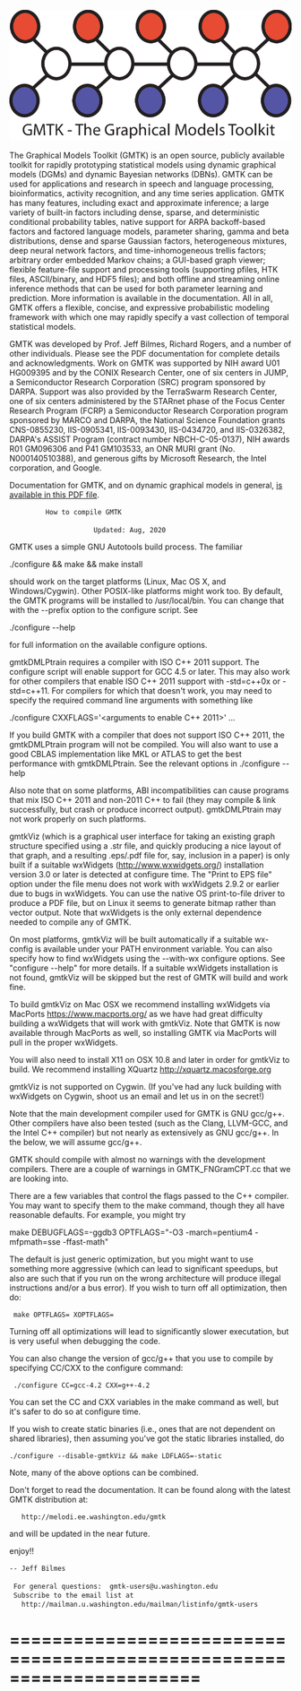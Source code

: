 
![GMTK Logo](/images/gmtk_logo.png)

The Graphical Models Toolkit (GMTK) is an open source, publicly available toolkit for rapidly prototyping statistical models using dynamic graphical models (DGMs) and dynamic Bayesian networks (DBNs). GMTK can be used for applications and research in speech and language processing, bioinformatics, activity recognition, and any time series application. GMTK has many features, including exact and approximate inference; a large variety of built-in factors including dense, sparse, and deterministic conditional probability tables, native support for ARPA backoff-based factors and factored language models, parameter sharing, gamma and beta distributions, dense and sparse Gaussian factors, heterogeneous mixtures, deep neural network factors, and time-inhomogeneous trellis factors; arbitrary order embedded Markov chains; a GUI-based graph viewer; flexible feature-file support and processing tools (supporting pfiles, HTK files, ASCII/binary, and HDF5 files); and both offline and streaming online inference methods that can be used for both parameter learning and prediction. More information is available in the documentation. All in all, GMTK offers a flexible, concise, and expressive probabilistic modeling framework with which one may rapidly specify a vast collection of temporal statistical models.

GMTK was developed by Prof. Jeff Bilmes, Richard Rogers, and a number
of other individuals. Please see the PDF documentation for complete
details and acknowledgments. Work on GMTK was supported by NIH award
U01 HG009395 and by the CONIX Research Center, one of six centers in
JUMP, a Semiconductor Research Corporation (SRC) program sponsored by
DARPA. Support was also provided by the TerraSwarm Research Center,
one of six centers administered by the STARnet phase of the Focus
Center Research Program (FCRP) a Semiconductor Research Corporation
program sponsored by MARCO and DARPA, the National Science Foundation
grants CNS-0855230, IIS-0905341, IIS-0093430, IIS-0434720, and
IIS-0326382, DARPA's ASSIST Program (contract number NBCH-C-05-0137),
NIH awards R01 GM096306 and P41 GM103533, an ONR MURI grant
(No. N000140510388), and generous gifts by Microsoft Research, the
Intel corporation, and Google.

Documentation for GMTK, and on dynamic graphical models
in general, [is available in this PDF file](./documentation.pdf).


			 How to compile GMTK

                         Updated: Aug, 2020


GMTK uses a simple GNU Autotools build process. The familiar

   ./configure && make && make install

should work on the target platforms (Linux, Mac OS X, and Windows/Cygwin).
Other POSIX-like platforms might work too. By default, the GMTK programs
will be installed to /usr/local/bin. You can change that with the --prefix
option to the configure script. See

   ./configure --help

for full information on the available configure options.


gmtkDMLPtrain requires a compiler with ISO C++ 2011 support. The configure
script will enable support for GCC 4.5 or later. This may also work for
other compilers that enable ISO C++ 2011 support with -std=c++0x or -std=c++11.
For compilers for which that doesn't work, you may need to specify the 
required command line arguments with something like

  ./configure CXXFLAGS='<arguments to enable C++ 2011>' ...

If you build GMTK with a compiler that does not support ISO C++ 2011,
the gmtkDMLPtrain program will not be compiled. You will also want to 
use a good CBLAS implementation like MKL or ATLAS to get the best
performance with gmtkDMLPtrain. See the relevant options in ./configure --help

Also note that on some platforms, ABI incompatibilities can cause
programs that mix ISO C++ 2011 and non-2011 C++ to fail (they may
compile & link successfully, but crash or produce incorrect output).
gmtkDMLPtrain may not work properly on such platforms.


gmtkViz (which is a graphical user interface for taking an 
existing graph structure specified using a .str file, and quickly 
producing a nice layout of that graph, and a resulting .eps/.pdf file 
for, say, inclusion in a paper) is only built if a suitable wxWidgets 
(http://www.wxwidgets.org/) installation version 3.0 or later is 
detected at configure time. The "Print to EPS file" option under the 
file menu does not work with wxWidgets 2.9.2 or earlier due to bugs in 
wxWidgets. You can use the native OS print-to-file driver to produce 
a PDF file, but on Linux it seems to generate bitmap rather than vector 
output. Note that wxWidgets is the only external dependence needed to 
compile any of GMTK. 

On most platforms, gmtkViz will be built automatically if a suitable 
wx-config is available under your PATH environment variable. You can
also specify how to find wxWidgets using the --with-wx configure options.
See "configure --help" for more details. If a suitable wxWidgets installation
is not found, gmtkViz will be skipped but the rest of GMTK will build and
work fine.

To build gmtkViz on Mac OSX we recommend installing wxWidgets via
MacPorts https://www.macports.org/ as we have had great difficulty
building a wxWidgets that will work with gmtkViz. Note that GMTK is 
now available through MacPorts as well, so installing GMTK via MacPorts
will pull in the proper wxWidgets. 

You will also need to install X11 on OSX 10.8 and later in order for gmtkViz
to build. We recommend installing XQuartz http://xquartz.macosforge.org

gmtkViz is not supported on Cygwin. (If you've had any luck building
with wxWidgets on Cygwin, shoot us an email and let us in on the
secret!)


Note that the main development compiler used for GMTK is GNU
gcc/g++. Other compilers have also been tested (such as the Clang,
LLVM-GCC, and the Intel C++ compiler) but not nearly as extensively 
as GNU gcc/g++. In the below, we will assume gcc/g++.

GMTK should compile with almost no warnings with the development
compilers. There are a couple of warnings in GMTK_FNGramCPT.cc that
we are looking into. 

There are a few variables that control the flags passed to the C++
compiler. You may want to specify them to the make command, though
they all have reasonable defaults. For example, you might try

 make DEBUGFLAGS=-ggdb3 OPTFLAGS="-O3 -march=pentium4 -mfpmath=sse -ffast-math"

The default is just generic optimization, but you might want to use
something more aggressive (which can lead to significant speedups, but
also are such that if you run on the wrong architecture will produce
illegal instructions and/or a bus error). If you wish to turn off all
optimization, then do:

     make OPTFLAGS= XOPTFLAGS=

Turning off all optimizations will lead to significantly slower
executation, but is very useful when debugging the code.


You can also change the version of gcc/g++ that you use to compile 
by specifying CC/CXX to the configure command:
    
     ./configure CC=gcc-4.2 CXX=g++-4.2

You can set the CC and CXX variables in the make command as well, but
it's safer to do so at configure time.


If you wish to create static binaries (i.e., ones that are not dependent 
on shared libraries), then assuming you've got the static libraries 
installed, do

    ./configure --disable-gmtkViz && make LDFLAGS=-static

Note, many of the above options can be combined.

Don't forget to read the documentation. It can be found along with the latest
GMTK distribution at:

       http://melodi.ee.washington.edu/gmtk

and will be updated in the near future. 


enjoy!!

	-- Jeff Bilmes

     For general questions:  gmtk-users@u.washington.edu
     Subscribe to the email list at 
       http://mailman.u.washington.edu/mailman/listinfo/gmtk-users


======================================================================
======================================================================
